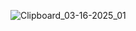 
![Clipboard_03-16-2025_01](https://github.com/user-attachments/assets/e7a917f3-7b94-4db0-8601-0fb9007c24b7)
